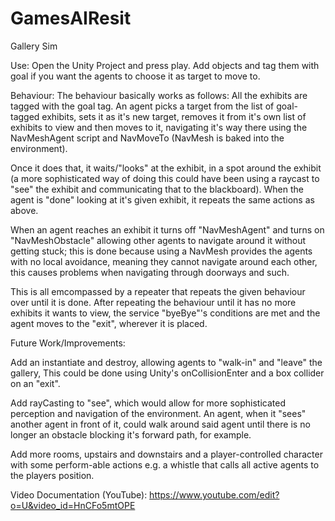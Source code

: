 # GamesAIResit
Gallery Sim

Use: Open the Unity Project and press play. Add objects and tag them with goal if you want the agents to choose it as target to move to.

Behaviour: The behaviour basically works as follows: All the exhibits are tagged with the goal tag. An agent picks a target from the list of goal-tagged exhibits, sets it as it's new target, removes it from it's own list of exhibits to view and then moves to it, navigating it's way there using the NavMeshAgent script and NavMoveTo (NavMesh is baked into the environment). 

Once it does that, it waits/"looks" at the exhibit, in a spot around the exhibit (a more sophisticated way of doing this could have been using a raycast to "see" the exhibit and communicating that to the blackboard). When the agent is "done" looking at it's given exhibit, it repeats the same actions as above.

When an agent reaches an exhibit it turns off "NavMeshAgent" and turns on "NavMeshObstacle" allowing other agents to navigate around it without getting stuck; this is done because using a NavMesh provides the agents with no local avoidance, meaning they cannot navigate around each other, this causes problems when navigating through doorways and such. 

This is all emcompassed by a repeater that repeats the given behaviour over until it is done. After repeating the behaviour until it has no more exhibits it wants to view, the service "byeBye"'s conditions are met and the agent moves to the "exit", wherever it is placed.

Future Work/Improvements:

Add an instantiate and destroy, allowing agents to "walk-in" and "leave" the gallery, This could be done using Unity's onCollisionEnter and a box collider on an "exit".

Add rayCasting to "see", which would allow for more sophisticated perception and navigation of the environment. An agent, when it "sees" another agent in front of it, could walk around said agent until there is no longer an obstacle blocking it's forward path, for example.

Add more rooms, upstairs and downstairs and a player-controlled character with some perform-able actions e.g. a whistle that calls all active agents to the players position.

Video Documentation (YouTube): https://www.youtube.com/edit?o=U&video_id=HnCFo5mtOPE
